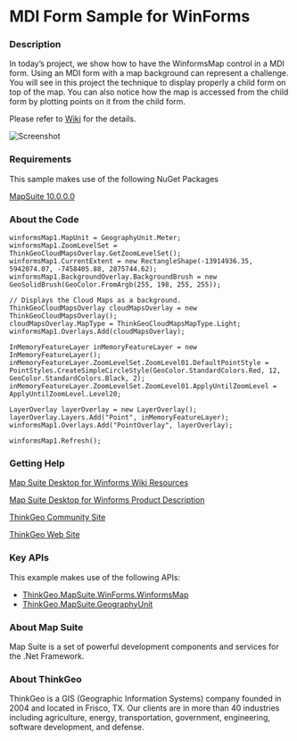 # MDI Form Sample for WinForms

### Description

In today’s project, we show how to have the WinformsMap control in a MDI form. Using an MDI form with a map background can represent a challenge. You will see in this project the technique to display properly a child form on top of the map. You can also notice how the map is accessed from the child form by plotting points on it from the child form.

Please refer to [Wiki](http://wiki.thinkgeo.com/wiki/map_suite_desktop_for_winforms) for the details.

![Screenshot](https://gitlab.com/thinkgeo/public/thinkgeo-desktop-maps/-/raw/support/v10/samples/winforms/MDIFormSample/Screenshot.png)

### Requirements
This sample makes use of the following NuGet Packages

[MapSuite 10.0.0.0](https://www.nuget.org/packages?q=thinkgeo)

### About the Code

```CSharp
winformsMap1.MapUnit = GeographyUnit.Meter;
winformsMap1.ZoomLevelSet = ThinkGeoCloudMapsOverlay.GetZoomLevelSet();
winformsMap1.CurrentExtent = new RectangleShape(-13914936.35, 5942074.07, -7458405.88, 2875744.62);
winformsMap1.BackgroundOverlay.BackgroundBrush = new GeoSolidBrush(GeoColor.FromArgb(255, 198, 255, 255));

// Displays the Cloud Maps as a background.
ThinkGeoCloudMapsOverlay cloudMapsOverlay = new ThinkGeoCloudMapsOverlay();
cloudMapsOverlay.MapType = ThinkGeoCloudMapsMapType.Light;
winformsMap1.Overlays.Add(cloudMapsOverlay);

InMemoryFeatureLayer inMemoryFeatureLayer = new InMemoryFeatureLayer();
inMemoryFeatureLayer.ZoomLevelSet.ZoomLevel01.DefaultPointStyle = PointStyles.CreateSimpleCircleStyle(GeoColor.StandardColors.Red, 12, GeoColor.StandardColors.Black, 2);
inMemoryFeatureLayer.ZoomLevelSet.ZoomLevel01.ApplyUntilZoomLevel = ApplyUntilZoomLevel.Level20;

LayerOverlay layerOverlay = new LayerOverlay();
layerOverlay.Layers.Add("Point", inMemoryFeatureLayer);
winformsMap1.Overlays.Add("PointOverlay", layerOverlay);

winformsMap1.Refresh();
```

### Getting Help

[Map Suite Desktop for Winforms Wiki Resources](http://wiki.thinkgeo.com/wiki/map_suite_desktop_for_winforms)

[Map Suite Desktop for Winforms Product Description](https://thinkgeo.com/ui-controls#desktop-platforms)

[ThinkGeo Community Site](http://community.thinkgeo.com/)

[ThinkGeo Web Site](http://www.thinkgeo.com)

### Key APIs
This example makes use of the following APIs:

- [ThinkGeo.MapSuite.WinForms.WinformsMap](http://wiki.thinkgeo.com/wiki/api/thinkgeo.mapsuite.winforms.winformsmap)
- [ThinkGeo.MapSuite.GeographyUnit](http://wiki.thinkgeo.com/wiki/api/thinkgeo.mapsuite.geographyunit)

### About Map Suite
Map Suite is a set of powerful development components and services for the .Net Framework.

### About ThinkGeo
ThinkGeo is a GIS (Geographic Information Systems) company founded in 2004 and located in Frisco, TX. Our clients are in more than 40 industries including agriculture, energy, transportation, government, engineering, software development, and defense.
